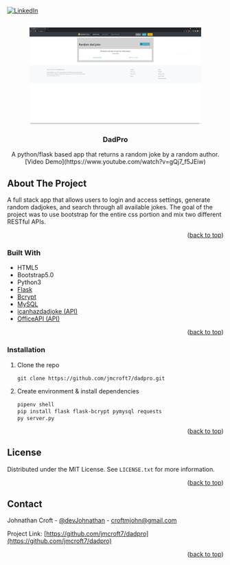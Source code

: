 <div id="top"></div>


<!-- PROJECT SHIELDS -->
[![LinkedIn][linkedin-shield]][linkedin-url]

<!-- PROJECT LOGO -->
<br />


 <div align="center">
   <a href="flask_app\static\demo-dadpro-1.PNG">
    <img src="flask_app\static\demo-dadpro-1.PNG" alt="Logo" width="400" height="225">
  </a>
</div>

<h3 align="center">DadPro</h3>

<p align="center">
    A python/flask based app that returns a random joke by a random author. 
    [Video Demo](https://www.youtube.com/watch?v=gQj7_f5JEiw)
</p>

<!-- ABOUT THE PROJECT -->

## About The Project

<p>A full stack app that allows users to login and access settings, generate random dadjokes, and search through all available jokes. The goal of the project was to use bootstrap for the entire css portion and mix two different RESTful APIs.</a>
</p>


<p align="right">(<a href="#top">back to top</a>)</p>

### Built With

- HTML5
- Bootstrap5.0
- Python3
- [Flask](https://jquery.com/)
- [Bcrypt](https://github.com/mattboldt/typed.js/)
- [MySQL](https://devicon.dev/)
- [icanhazdadjoke (API)](https://icanhazdadjoke.com/api)
- [OfficeAPI (API)](https://www.officeapi.dev/)

<p align="right">(<a href="#top">back to top</a>)</p>

### Installation

1. Clone the repo
   ```
   git clone https://github.com/jmcroft7/dadpro.git
   ```



2. Create environment & install dependencies
    ```
    pipenv shell
    pip install flask flask-bcrypt pymysql requests
    py server.py
    ```

<p align="right">(<a href="#top">back to top</a>)</p>

<!-- LICENSE -->

## License

Distributed under the MIT License. See `LICENSE.txt` for more information.

<p align="right">(<a href="#top">back to top</a>)</p>

<!-- CONTACT -->

## Contact

Johnathan Croft - [@devJohnathan](https://twitter.com/devJohnathan) - croftmjohn@gmail.com

Project Link: [https://github.com/jmcroft7/dadpro](https://github.com/jmcroft7/dadpro)

<p align="right">(<a href="#top">back to top</a>)</p>

<!-- MARKDOWN LINKS & IMAGES -->

[linkedin-shield]: https://img.shields.io/badge/-LinkedIn-black.svg?style=for-the-badge&logo=linkedin&colorB=555
[linkedin-url]: https://www.linkedin.com/in/devjohnathan/
